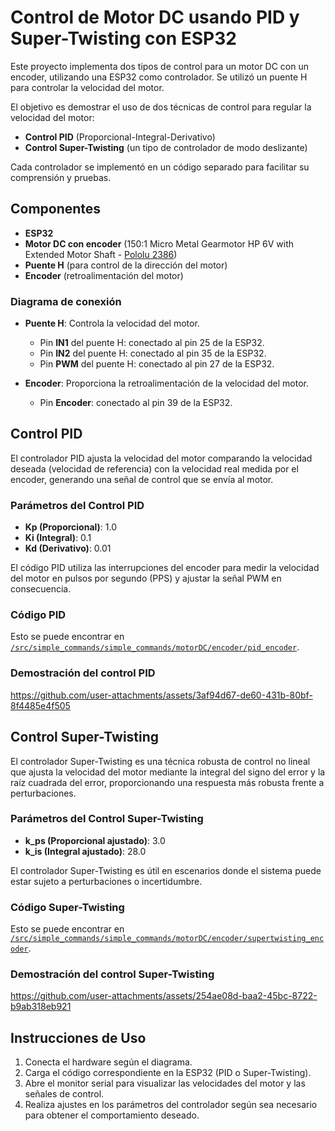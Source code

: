# Control de Motor DC usando PID y Super-Twisting con ESP32

Este proyecto implementa dos tipos de control para un motor DC con un encoder, utilizando una ESP32 como controlador. Se utilizó un puente H para controlar la velocidad del motor.

El objetivo es demostrar el uso de dos técnicas de control para regular la velocidad del motor:

- **Control PID** (Proporcional-Integral-Derivativo)
- **Control Super-Twisting** (un tipo de controlador de modo deslizante)

Cada controlador se implementó en un código separado para facilitar su comprensión y pruebas.

## Componentes

- **ESP32**
- **Motor DC con encoder** (150:1 Micro Metal Gearmotor HP 6V with Extended Motor Shaft - [Pololu 2386](https://www.pololu.com/product/2386))
- **Puente H** (para control de la dirección del motor)
- **Encoder** (retroalimentación del motor)

### Diagrama de conexión

- **Puente H**: Controla la velocidad del motor.
  - Pin **IN1** del puente H: conectado al pin 25 de la ESP32.
  - Pin **IN2** del puente H: conectado al pin 35 de la ESP32.
  - Pin **PWM** del puente H: conectado al pin 27 de la ESP32.
  
- **Encoder**: Proporciona la retroalimentación de la velocidad del motor.
  - Pin **Encoder**: conectado al pin 39 de la ESP32.
  
## Control PID

El controlador PID ajusta la velocidad del motor comparando la velocidad deseada (velocidad de referencia) con la velocidad real medida por el encoder, generando una señal de control que se envía al motor.

### Parámetros del Control PID

- **Kp (Proporcional)**: 1.0
- **Ki (Integral)**: 0.1
- **Kd (Derivativo)**: 0.01

El código PID utiliza las interrupciones del encoder para medir la velocidad del motor en pulsos por segundo (PPS) y ajustar la señal PWM en consecuencia.

### Código PID

Esto se puede encontrar en [`/src/simple_commands/simple_commands/motorDC/encoder/pid_encoder`](pid_encoder).

### Demostración del control PID

https://github.com/user-attachments/assets/3af94d67-de60-431b-80bf-8f4485e4f505

## Control Super-Twisting

El controlador Super-Twisting es una técnica robusta de control no lineal que ajusta la velocidad del motor mediante la integral del signo del error y la raíz cuadrada del error, proporcionando una respuesta más robusta frente a perturbaciones.

### Parámetros del Control Super-Twisting

- **k_ps (Proporcional ajustado)**: 3.0
- **k_is (Integral ajustado)**: 28.0

El controlador Super-Twisting es útil en escenarios donde el sistema puede estar sujeto a perturbaciones o incertidumbre.

### Código Super-Twisting

Esto se puede encontrar en [`/src/simple_commands/simple_commands/motorDC/encoder/supertwisting_encoder`](supertwisting_encoder).

### Demostración del control Super-Twisting

https://github.com/user-attachments/assets/254ae08d-baa2-45bc-8722-b9ab318eb921


## Instrucciones de Uso

1. Conecta el hardware según el diagrama.
2. Carga el código correspondiente en la ESP32 (PID o Super-Twisting).
3. Abre el monitor serial para visualizar las velocidades del motor y las señales de control.
4. Realiza ajustes en los parámetros del controlador según sea necesario para obtener el comportamiento deseado.



